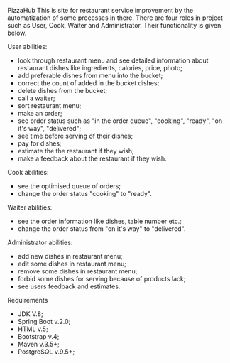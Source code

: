 PizzaHub
This is site for restaurant service improvement by the automatization of some processes in there.
There are four roles in project such as User, Cook, Waiter and Administrator.
Their functionality is given below.


User abilities:
- look through restaurant menu and see detailed information about restaurant dishes like ingredients, calories, price, photo;
- add preferable dishes from menu into the bucket;
- correct the count of added in the bucket dishes;
- delete dishes from the bucket; 
- call a waiter;
- sort restaurant menu;
- make an order;
- see order status such as "in the order queue", "cooking", "ready", "on it's way", "delivered";
- see time before serving of their dishes;
- pay for dishes;
- estimate the the restaurant if they wish;
- make a feedback about the restaurant if they wish.


Cook abilities:
- see the optimised queue of orders;
- change the order status "cooking" to "ready".


Waiter abilities:
- see the order information like dishes, table number etc.; 
- change the order status from "on it's way" to "delivered".


Administrator abilities:
- add new dishes in restaurant menu;
- edit some dishes in restaurant menu;
- remove some dishes in restaurant menu;
- forbid some dishes for serving because of products lack;
- see users feedback and estimates.



Requirements
- JDK V.8;
- Spring Boot v.2.0;
- HTML v.5;
- Bootstrap v.4;
- Maven v.3.5+;
- PostgreSQL v.9.5+;